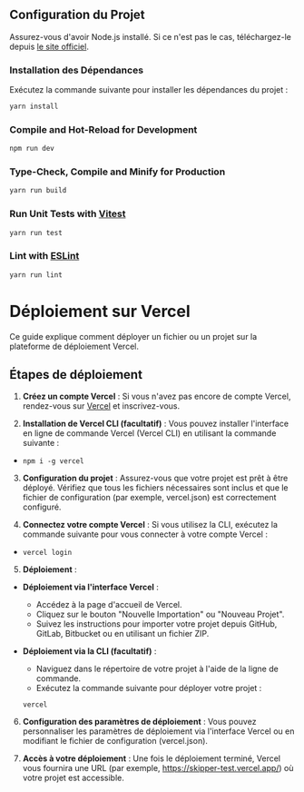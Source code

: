 ## Configuration du Projet

Assurez-vous d'avoir Node.js installé. Si ce n'est pas le cas, téléchargez-le depuis [le site officiel](https://nodejs.org/).

### Installation des Dépendances

Exécutez la commande suivante pour installer les dépendances du projet :

```sh
yarn install
```

### Compile and Hot-Reload for Development

```sh
npm run dev
```

### Type-Check, Compile and Minify for Production

```sh
yarn run build
```

### Run Unit Tests with [Vitest](https://vitest.dev/)

```sh
yarn run test
```

### Lint with [ESLint](https://eslint.org/)

```sh
yarn run lint
```

# Déploiement sur Vercel

Ce guide explique comment déployer un fichier ou un projet sur la plateforme de déploiement Vercel.

## Étapes de déploiement

1. **Créez un compte Vercel** : Si vous n'avez pas encore de compte Vercel, rendez-vous
   sur [Vercel](https://vercel.com/) et inscrivez-vous.

2. **Installation de Vercel CLI (facultatif)** : Vous pouvez installer l'interface en ligne de commande Vercel (Vercel
   CLI) en utilisant la commande suivante :

- `npm i -g vercel`

3. **Configuration du projet** : Assurez-vous que votre projet est prêt à être déployé. Vérifiez que tous les fichiers
   nécessaires sont inclus et que le fichier de configuration (par exemple, vercel.json) est correctement configuré.

4. **Connectez votre compte Vercel** : Si vous utilisez la CLI, exécutez la commande suivante pour vous connecter à
   votre compte Vercel :

- `vercel login`

5. **Déploiement** :

- **Déploiement via l'interface Vercel** :
    - Accédez à la page d'accueil de Vercel.
    - Cliquez sur le bouton "Nouvelle Importation" ou "Nouveau Projet".
    - Suivez les instructions pour importer votre projet depuis GitHub, GitLab, Bitbucket ou en utilisant un fichier
      ZIP.

- **Déploiement via la CLI (facultatif)** :
    - Naviguez dans le répertoire de votre projet à l'aide de la ligne de commande.
    - Exécutez la commande suivante pour déployer votre projet :
  ```
  vercel
  ```

6. **Configuration des paramètres de déploiement** : Vous pouvez personnaliser les paramètres de déploiement via
   l'interface Vercel ou en modifiant le fichier de configuration (vercel.json).

7. **Accès à votre déploiement** : Une fois le déploiement terminé, Vercel vous fournira une URL (par
   exemple, https://skipper-test.vercel.app/) où votre projet est accessible.
